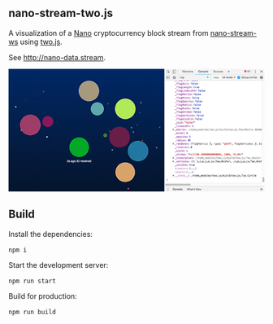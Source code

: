 ## nano-stream-two.js

A visualization of a [Nano](https://nano.org) cryptocurrency block stream from [nano-stream-ws](https://github.com/lukes/nano-stream-ws) using [two.js](https://two.js.org/).

See http://nano-data.stream.

![alt screenshot](https://raw.githubusercontent.com/lukes/nano-stream-two.js/master/img/screenshot.png)

## Build

Install the dependencies:

    npm i

Start the development server:

    npm run start

Build for production:

    npm run build
